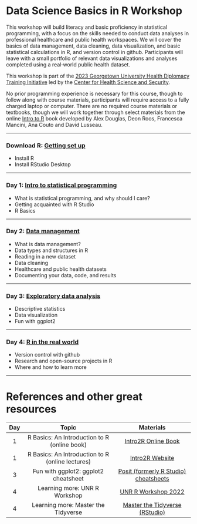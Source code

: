 # Data Science Basics in R Workshop

This workshop will build literacy and basic proficiency in statistical programming, with a focus on the skills needed to conduct data analyses in professional healthcare and public health workspaces. We will cover the basics of data management, data cleaning, data visualization, and basic statistical calculations in R, and version control in github. Participants will leave with a small portfolio of relevant data visualizations and analyses completed using a real‐world public health dataset.

This workshop is part of the [2023 Georgetown University Health Diplomacy Training Initiative](https://ghss.georgetown.edu/health-diplomacy-training-initiative/#) led by the [Center for Health Science and Security](https://ghss.georgetown.edu/). 

No prior programming experience is necessary for this course, though to follow along with course materials, participants will require access to a fully charged laptop or computer. There are no required course materials or textbooks, though we will work together through select materials from the online [Intro to R](https://intro2r.com/) book developed by Alex Douglas, Deon Roos, Francesca Mancini, Ana Couto and David Lusseau.

---

### Download R: [Getting set up](https://github.com/seaneff/data-science-basics-2023/tree/main/download_R)
-   Install R
-   Install RStudio Desktop

---

### Day 1: [Intro to statistical programming](https://github.com/seaneff/data-science-basics-2023/tree/main/day1)
-   What is statistical programming, and why should I care?
-   Getting acquainted with R Studio
-   R Basics

---

### Day 2: [Data management](https://github.com/seaneff/data-science-basics-2023/tree/main/day2)
-   What is data management?
-   Data types and structures in R
-   Reading in a new dataset
-   Data cleaning
-   Healthcare and public health datasets
-   Documenting your data, code, and results

---

### Day 3: [Exploratory data analysis](https://github.com/seaneff/data-science-basics-2023/tree/main/day3)
-   Descriptive statistics
-   Data visualization
-   Fun with ggplot2

---

### Day 4: [R in the real world](https://github.com/seaneff/data-science-basics-2023/tree/main/day4)
-   Version control with github
-   Research and open-source projects in R
-   Where and how to learn more

-------

# References and other great resources


| Day   |          Topic                               |     Materials 
|:----: |:--------------------------------------------:|:-------------------------------------------------------------------------------------:|
|  1    | R Basics: An Introduction to R (online book) | [Intro2R Online Book](https://intro2r.com/)                                           |      
|  1    | R Basics: An Introduction to R (online lectures) | [Intro2R Website](https://alexd106.github.io/intro2R/lectures.html)               | 
|  3    | Fun with ggplot2: ggplot2 cheatsheet         | [Posit (formerly R Studio) cheatsheets](https://posit.co/resources/cheatsheets/)      |
|  4    | Learning more: UNR R Workshop                | [UNR R Workshop 2022](https://kevintshoemaker.github.io/R-Bootcamp/index.html#About)  |
|  4    | Learning more: Master the Tidyverse          | [Master the Tidyverse (RStudio)](https://github.com/rstudio/master-the-tidyverse)     |
 



